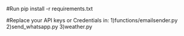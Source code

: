 #Run
pip install -r requirements.txt

#Replace your API keys or Credentials in:
1)functions/emailsender.py
2)send_whatsapp.py
3)weather.py
